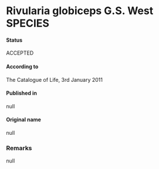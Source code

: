 # Rivularia globiceps G.S. West SPECIES

#### Status
ACCEPTED

#### According to
The Catalogue of Life, 3rd January 2011

#### Published in
null

#### Original name
null

### Remarks
null